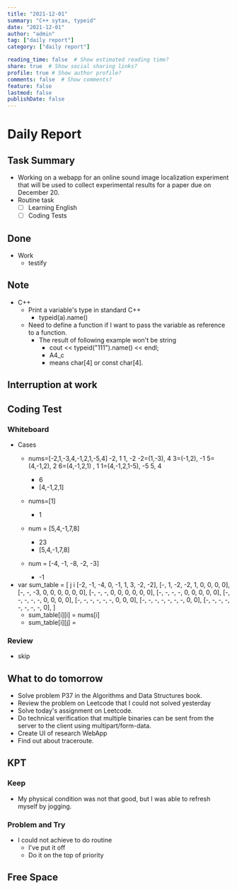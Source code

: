 ```yaml
---
title: "2021-12-01"
summary: "C++ sytax, typeid"
date: "2021-12-01"
author: "admin"
tag: ["daily report"]
category: ["daily report"]

reading_time: false  # Show estimated reading time?
share: true  # Show social sharing links?
profile: true # Show author profile?
comments: false  # Show comments?
feature: false
lastmod: false
publishDate: false
---
```


# Daily Report

## Task Summary

- Working on a webapp for an online sound image localization experiment that will be used to collect experimental results for a paper due on December 20.
- Routine task
  - [ ] Learning English
  - [ ] Coding Tests

## Done

- Work
  - testify

## Note

- C++
    - Print a variable's type in standard C++
      - typeid(a).name() 
    - Need to define a function if I want to pass the variable as reference to a function.
      - The result of following example won't be string
        - cout << typeid("111").name() << endl;
        - A4_c
        - means char[4] or const char[4].

## Interruption at work

## Coding Test

### Whiteboard

- Cases
  - nums=[-2,1,-3,4,-1,2,1,-5,4] 
          -2, 1
              1, -2
                -2=(1,-3), 4
                     3=(-1,2), -1
                       5=(4,-1,2), 2
                          6=(4,-1,2,1) , 1
                            1=(4,-1,2,1-5), -5
                              5, 4
                  
    
    - 6
    - [4,-1,2,1]
  - nums=[1]
    - 1
  - num = [5,4,-1,7,8]
    - 23
    - [5,4,-1,7,8]
  - num = [-4, -1, -8, -2, -3]
    - -1
- var sum_table = 
  [  j
i   [-2, -1, -4, 0, -1, 1, 3, -2, -2],
    [-,  1,  -2, -2, 1, 0, 0, 0, 0],
    [-,  -,  -3, 0, 0, 0, 0, 0, 0],
    [-,  -,  -,  0, 0, 0, 0, 0, 0],
    [-,  -,  -, -, 0, 0, 0, 0, 0],
    [-,  -,  -, -, -, 0, 0, 0, 0],
    [-,  -,  -, -, -, -, 0, 0, 0],
    [-,  -,  -, -, -, -, -, 0, 0],
    [-,  -,  -, -, -, -, -, -, 0],
  ]
  - sum_table[i][i] = nums[i]
  - sum_table[i][j] = 
    
### Review

- skip

## What to do tomorrow

- Solve problem P37 in the Algorithms and Data Structures book.
- Review the problem on Leetcode that I could not solved yesterday
- Solve today's assignment on Leetcode.
- Do technical verification that multiple binaries can be sent from the server to the client using multipart/form-data.
- Create UI of research WebApp
- Find out about traceroute.

## KPT

### Keep

- My physical condition was not that good, but I was able to refresh myself by jogging.

### Problem and Try

- I could not achieve to do routine 
  - I've put it off
  - Do it on the top of priority

## Free Space
